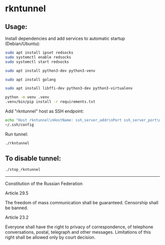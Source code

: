 # rkntunnel

## Usage:

Install dependencies and add services to automatic startup (Debian/Ubuntu):

```bash
sudo apt install ipset redsocks
sudo systemctl enable redsocks
sudo systemctl start redsocks

sudo apt install python3-dev python3-venv

sudo apt install golang

sudo apt install libffi-dev python3-dev python3-virtualenv

python -m venv .venv
.venv/bin/pip install -r requirements.txt
```

Add "rkntunnel" host as SSH endpoint:

```bash
echo "Host rkntunnel\nHostName: ssh_server_addr\nPort ssh_server_port\n" >>
~/.ssh/config
```

Run tunnel:

```bash
./rkntunnel
```

## To disable tunnel:

```bash
./stop_rkntunnel
```

------
Constitution of the Russian Federation

Article 29.5

The freedom of mass communication shall be guaranteed. Censorship shall be banned.

Article 23.2

Everyone shall have the right to privacy of correspondence, of telephone conversations, postal, telegraph and other messages. Limitations of this right shall be allowed only by court decision.

